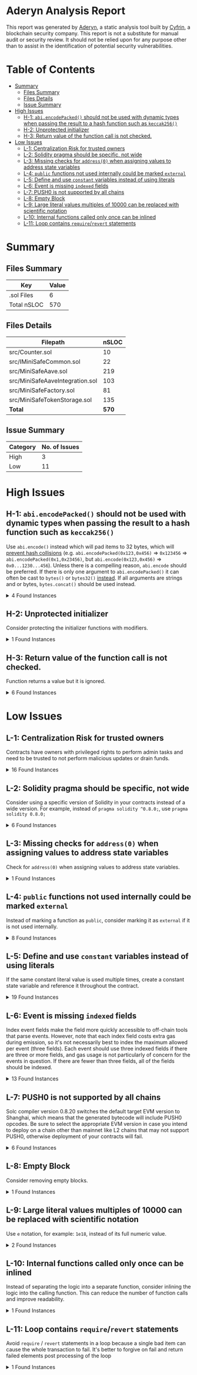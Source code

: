 # Aderyn Analysis Report

This report was generated by [Aderyn](https://github.com/Cyfrin/aderyn), a static analysis tool built by [Cyfrin](https://cyfrin.io), a blockchain security company. This report is not a substitute for manual audit or security review. It should not be relied upon for any purpose other than to assist in the identification of potential security vulnerabilities.
# Table of Contents

- [Summary](#summary)
  - [Files Summary](#files-summary)
  - [Files Details](#files-details)
  - [Issue Summary](#issue-summary)
- [High Issues](#high-issues)
  - [H-1: `abi.encodePacked()` should not be used with dynamic types when passing the result to a hash function such as `keccak256()`](#h-1-abiencodepacked-should-not-be-used-with-dynamic-types-when-passing-the-result-to-a-hash-function-such-as-keccak256)
  - [H-2: Unprotected initializer](#h-2-unprotected-initializer)
  - [H-3: Return value of the function call is not checked.](#h-3-return-value-of-the-function-call-is-not-checked)
- [Low Issues](#low-issues)
  - [L-1: Centralization Risk for trusted owners](#l-1-centralization-risk-for-trusted-owners)
  - [L-2: Solidity pragma should be specific, not wide](#l-2-solidity-pragma-should-be-specific-not-wide)
  - [L-3: Missing checks for `address(0)` when assigning values to address state variables](#l-3-missing-checks-for-address0-when-assigning-values-to-address-state-variables)
  - [L-4: `public` functions not used internally could be marked `external`](#l-4-public-functions-not-used-internally-could-be-marked-external)
  - [L-5: Define and use `constant` variables instead of using literals](#l-5-define-and-use-constant-variables-instead-of-using-literals)
  - [L-6: Event is missing `indexed` fields](#l-6-event-is-missing-indexed-fields)
  - [L-7: PUSH0 is not supported by all chains](#l-7-push0-is-not-supported-by-all-chains)
  - [L-8: Empty Block](#l-8-empty-block)
  - [L-9: Large literal values multiples of 10000 can be replaced with scientific notation](#l-9-large-literal-values-multiples-of-10000-can-be-replaced-with-scientific-notation)
  - [L-10: Internal functions called only once can be inlined](#l-10-internal-functions-called-only-once-can-be-inlined)
  - [L-11: Loop contains `require`/`revert` statements](#l-11-loop-contains-requirerevert-statements)


# Summary

## Files Summary

| Key | Value |
| --- | --- |
| .sol Files | 6 |
| Total nSLOC | 570 |


## Files Details

| Filepath | nSLOC |
| --- | --- |
| src/Counter.sol | 10 |
| src/IMiniSafeCommon.sol | 22 |
| src/MiniSafeAave.sol | 219 |
| src/MiniSafeAaveIntegration.sol | 103 |
| src/MiniSafeFactory.sol | 81 |
| src/MiniSafeTokenStorage.sol | 135 |
| **Total** | **570** |


## Issue Summary

| Category | No. of Issues |
| --- | --- |
| High | 3 |
| Low | 11 |


# High Issues

## H-1: `abi.encodePacked()` should not be used with dynamic types when passing the result to a hash function such as `keccak256()`

Use `abi.encode()` instead which will pad items to 32 bytes, which will [prevent hash collisions](https://docs.soliditylang.org/en/v0.8.13/abi-spec.html#non-standard-packed-mode) (e.g. `abi.encodePacked(0x123,0x456)` => `0x123456` => `abi.encodePacked(0x1,0x23456)`, but `abi.encode(0x123,0x456)` => `0x0...1230...456`). Unless there is a compelling reason, `abi.encode` should be preferred. If there is only one argument to `abi.encodePacked()` it can often be cast to `bytes()` or `bytes32()` [instead](https://ethereum.stackexchange.com/questions/30912/how-to-compare-strings-in-solidity#answer-82739).
If all arguments are strings and or bytes, `bytes.concat()` should be used instead.

<details><summary>4 Found Instances</summary>


- Found in src/MiniSafeFactory.sol [Line: 60](src/MiniSafeFactory.sol#L60)

	```solidity
	                        emit DeploymentError(string(abi.encodePacked("Failed to set manager authorization: ", reason)));
	```

- Found in src/MiniSafeFactory.sol [Line: 65](src/MiniSafeFactory.sol#L65)

	```solidity
	                    emit DeploymentError(string(abi.encodePacked("Failed to deploy MiniSafeAave: ", reason)));
	```

- Found in src/MiniSafeFactory.sol [Line: 70](src/MiniSafeFactory.sol#L70)

	```solidity
	                emit DeploymentError(string(abi.encodePacked("Failed to deploy AaveIntegration: ", reason)));
	```

- Found in src/MiniSafeFactory.sol [Line: 75](src/MiniSafeFactory.sol#L75)

	```solidity
	            emit DeploymentError(string(abi.encodePacked("Failed to deploy TokenStorage: ", reason)));
	```

</details>



## H-2: Unprotected initializer

Consider protecting the initializer functions with modifiers.

<details><summary>1 Found Instances</summary>


- Found in src/MiniSafeAaveIntegration.sol [Line: 56](src/MiniSafeAaveIntegration.sol#L56)

	```solidity
	    function initializeBaseTokens() internal {
	```

</details>



## H-3: Return value of the function call is not checked.

Function returns a value but it is ignored.

<details><summary>6 Found Instances</summary>


- Found in src/MiniSafeAave.sol [Line: 166](src/MiniSafeAave.sol#L166)

	```solidity
	        tokenStorage.updateUserTokenShare(user, tokenAddress, shareAmount, isDeposit);
	```

- Found in src/MiniSafeAave.sol [Line: 192](src/MiniSafeAave.sol#L192)

	```solidity
	            tokenStorage.addUserIncentives(upliner, uplinerReward);
	```

- Found in src/MiniSafeAave.sol [Line: 215](src/MiniSafeAave.sol#L215)

	```solidity
	        aaveIntegration.withdrawFromAave(tokenAddress, amount, msg.sender);
	```

- Found in src/MiniSafeAave.sol [Line: 332](src/MiniSafeAave.sol#L332)

	```solidity
	        aaveIntegration.withdrawFromAave(tokenAddress, userShare, msg.sender);
	```

- Found in src/MiniSafeAave.sol [Line: 338](src/MiniSafeAave.sol#L338)

	```solidity
	        tokenStorage.removeUserIncentives(msg.sender, MIN_TOKENS_FOR_TIMELOCK_BREAK);
	```

- Found in src/MiniSafeAaveIntegration.sol [Line: 65](src/MiniSafeAaveIntegration.sol#L65)

	```solidity
	                    tokenStorage.addSupportedToken(tokenStorage.CUSD_TOKEN_ADDRESS(), cUsdATokenAddress);
	```

</details>



# Low Issues

## L-1: Centralization Risk for trusted owners

Contracts have owners with privileged rights to perform admin tasks and need to be trusted to not perform malicious updates or drain funds.

<details><summary>16 Found Instances</summary>


- Found in src/MiniSafeAave.sol [Line: 258](src/MiniSafeAave.sol#L258)

	```solidity
	    function triggerCircuitBreaker(string memory reason) external onlyOwner {
	```

- Found in src/MiniSafeAave.sol [Line: 265](src/MiniSafeAave.sol#L265)

	```solidity
	    function resumeOperations() external onlyOwner whenPaused {
	```

- Found in src/MiniSafeAave.sol [Line: 349](src/MiniSafeAave.sol#L349)

	```solidity
	    function initiateEmergencyWithdrawal() external onlyOwner {
	```

- Found in src/MiniSafeAave.sol [Line: 357](src/MiniSafeAave.sol#L357)

	```solidity
	    function cancelEmergencyWithdrawal() external onlyOwner {
	```

- Found in src/MiniSafeAave.sol [Line: 369](src/MiniSafeAave.sol#L369)

	```solidity
	        onlyOwner 
	```

- Found in src/MiniSafeAave.sol [Line: 403](src/MiniSafeAave.sol#L403)

	```solidity
	    ) external onlyOwner {
	```

- Found in src/MiniSafeAave.sol [Line: 423](src/MiniSafeAave.sol#L423)

	```solidity
	    function addSupportedToken(address tokenAddress) external onlyOwner returns (bool) {
	```

- Found in src/MiniSafeAave.sol [Line: 440](src/MiniSafeAave.sol#L440)

	```solidity
	    function transferAllOwnership(address newOwner) external onlyOwner {
	```

- Found in src/MiniSafeAaveIntegration.sol [Line: 20](src/MiniSafeAaveIntegration.sol#L20)

	```solidity
	contract MiniSafeAaveIntegration is Ownable, IMiniSafeCommon {
	```

- Found in src/MiniSafeAaveIntegration.sol [Line: 77](src/MiniSafeAaveIntegration.sol#L77)

	```solidity
	    function updateAavePool(address newPoolAddress) external onlyOwner {
	```

- Found in src/MiniSafeAaveIntegration.sol [Line: 92](src/MiniSafeAaveIntegration.sol#L92)

	```solidity
	    function addSupportedToken(address tokenAddress) external onlyOwner returns (bool success) {
	```

- Found in src/MiniSafeAaveIntegration.sol [Line: 166](src/MiniSafeAaveIntegration.sol#L166)

	```solidity
	        onlyOwner 
	```

- Found in src/MiniSafeTokenStorage.sol [Line: 12](src/MiniSafeTokenStorage.sol#L12)

	```solidity
	contract MiniSafeTokenStorage is Ownable, Pausable, IMiniSafeCommon {
	```

- Found in src/MiniSafeTokenStorage.sol [Line: 93](src/MiniSafeTokenStorage.sol#L93)

	```solidity
	    function addSupportedToken(address tokenAddress, address aTokenAddress) external onlyOwner returns (bool success) {
	```

- Found in src/MiniSafeTokenStorage.sol [Line: 112](src/MiniSafeTokenStorage.sol#L112)

	```solidity
	    function removeSupportedToken(address tokenAddress) external onlyOwner returns (bool success) {
	```

- Found in src/MiniSafeTokenStorage.sol [Line: 262](src/MiniSafeTokenStorage.sol#L262)

	```solidity
	    function setManagerAuthorization(address manager, bool status) external onlyOwner {
	```

</details>



## L-2: Solidity pragma should be specific, not wide

Consider using a specific version of Solidity in your contracts instead of a wide version. For example, instead of `pragma solidity ^0.8.0;`, use `pragma solidity 0.8.0;`

<details><summary>6 Found Instances</summary>


- Found in src/Counter.sol [Line: 2](src/Counter.sol#L2)

	```solidity
	pragma solidity ^0.8.13;
	```

- Found in src/IMiniSafeCommon.sol [Line: 2](src/IMiniSafeCommon.sol#L2)

	```solidity
	pragma solidity ^0.8.29;
	```

- Found in src/MiniSafeAave.sol [Line: 2](src/MiniSafeAave.sol#L2)

	```solidity
	pragma solidity ^0.8.29;
	```

- Found in src/MiniSafeAaveIntegration.sol [Line: 2](src/MiniSafeAaveIntegration.sol#L2)

	```solidity
	pragma solidity ^0.8.29;
	```

- Found in src/MiniSafeFactory.sol [Line: 2](src/MiniSafeFactory.sol#L2)

	```solidity
	pragma solidity ^0.8.29;
	```

- Found in src/MiniSafeTokenStorage.sol [Line: 2](src/MiniSafeTokenStorage.sol#L2)

	```solidity
	pragma solidity ^0.8.29;
	```

</details>



## L-3: Missing checks for `address(0)` when assigning values to address state variables

Check for `address(0)` when assigning values to address state variables.

<details><summary>1 Found Instances</summary>


- Found in src/MiniSafeAave.sol [Line: 75](src/MiniSafeAave.sol#L75)

	```solidity
	        _owner = initialOwner;
	```

</details>



## L-4: `public` functions not used internally could be marked `external`

Instead of marking a function as `public`, consider marking it as `external` if it is not used internally.

<details><summary>8 Found Instances</summary>


- Found in src/Counter.sol [Line: 7](src/Counter.sol#L7)

	```solidity
	    function setNumber(uint256 newNumber) public {
	```

- Found in src/Counter.sol [Line: 11](src/Counter.sol#L11)

	```solidity
	    function increment() public {
	```

- Found in src/MiniSafeAave.sol [Line: 95](src/MiniSafeAave.sol#L95)

	```solidity
	    function setUpliner(address upliner) public whenNotPaused {
	```

- Found in src/MiniSafeAave.sol [Line: 125](src/MiniSafeAave.sol#L125)

	```solidity
	    function deposit(address tokenAddress, uint256 amount) public nonReentrant whenNotPaused {
	```

- Found in src/MiniSafeAave.sol [Line: 414](src/MiniSafeAave.sol#L414)

	```solidity
	    function getBalance(address account, address tokenAddress) public view returns (uint256) {
	```

- Found in src/MiniSafeTokenStorage.sol [Line: 235](src/MiniSafeTokenStorage.sol#L235)

	```solidity
	    function getUserTokenShare(address account, address tokenAddress) public view onlyValidToken(tokenAddress) returns (uint256) {
	```

- Found in src/MiniSafeTokenStorage.sol [Line: 244](src/MiniSafeTokenStorage.sol#L244)

	```solidity
	    function getUserIncentiveBalance(address account) public view returns (uint256) {
	```

- Found in src/MiniSafeTokenStorage.sol [Line: 253](src/MiniSafeTokenStorage.sol#L253)

	```solidity
	    function getUserDepositTime(address account) public view returns (uint256) {
	```

</details>



## L-5: Define and use `constant` variables instead of using literals

If the same constant literal value is used multiple times, create a constant state variable and reference it throughout the contract.

<details><summary>19 Found Instances</summary>


- Found in src/MiniSafeAave.sol [Line: 82](src/MiniSafeAave.sol#L82)

	```solidity
	        timeBetweenWithdrawalsThreshold = 5 minutes;
	```

- Found in src/MiniSafeAave.sol [Line: 85](src/MiniSafeAave.sol#L85)

	```solidity
	        _mint(address(this), 5000000 * 1e18);
	```

- Found in src/MiniSafeAave.sol [Line: 103](src/MiniSafeAave.sol#L103)

	```solidity
	        uint256 maxChainDepth = 10; // Limit the depth to prevent gas limit issues
	```

- Found in src/MiniSafeAave.sol [Line: 142](src/MiniSafeAave.sol#L142)

	```solidity
	        uint256 incentiveAmount = (amount * 1e18) / (100 * 1e18) + 1; // 1% of deposit amount + 1 base token
	```

- Found in src/MiniSafeAave.sol [Line: 143](src/MiniSafeAave.sol#L143)

	```solidity
	        incentiveAmount = incentiveAmount > 10 ? 10 : incentiveAmount; // Cap at 10 tokens per deposit
	```

- Found in src/MiniSafeAave.sol [Line: 183](src/MiniSafeAave.sol#L183)

	```solidity
	            uint256 uplinerReward = (amount * REFERRAL_REWARD_PERCENT) / 100;
	```

- Found in src/MiniSafeAave.sol [Line: 297](src/MiniSafeAave.sol#L297)

	```solidity
	        uint256 era = z / 146097;
	```

- Found in src/MiniSafeAave.sol [Line: 298](src/MiniSafeAave.sol#L298)

	```solidity
	        uint256 doe = z - era * 146097;
	```

- Found in src/MiniSafeAave.sol [Line: 299](src/MiniSafeAave.sol#L299)

	```solidity
	        uint256 yoe = (doe - doe / 1460 + doe / 36524 - doe / 146096) / 365;
	```

- Found in src/MiniSafeAave.sol [Line: 301](src/MiniSafeAave.sol#L301)

	```solidity
	        uint256 doy = doe - (365 * yoe + yoe / 4 - yoe / 100);
	```

- Found in src/MiniSafeAave.sol [Line: 302](src/MiniSafeAave.sol#L302)

	```solidity
	        uint256 mp = (5 * doy + 2) / 153;
	```

- Found in src/MiniSafeAave.sol [Line: 303](src/MiniSafeAave.sol#L303)

	```solidity
	        day = doy - (153 * mp + 2) / 5 + 1;
	```

- Found in src/MiniSafeAave.sol [Line: 304](src/MiniSafeAave.sol#L304)

	```solidity
	        month = mp < 10 ? mp + 3 : mp - 9;
	```

</details>



## L-6: Event is missing `indexed` fields

Index event fields make the field more quickly accessible to off-chain tools that parse events. However, note that each index field costs extra gas during emission, so it's not necessarily best to index the maximum allowed per event (three fields). Each event should use three indexed fields if there are three or more fields, and gas usage is not particularly of concern for the events in question. If there are fewer than three fields, all of the fields should be indexed.

<details><summary>13 Found Instances</summary>


- Found in src/IMiniSafeCommon.sol [Line: 19](src/IMiniSafeCommon.sol#L19)

	```solidity
	    event Deposited(address indexed depositor, uint256 amount, address indexed token, uint256 sharesReceived);
	```

- Found in src/IMiniSafeCommon.sol [Line: 20](src/IMiniSafeCommon.sol#L20)

	```solidity
	    event Withdrawn(address indexed withdrawer, uint256 amount, address indexed token, uint256 sharesRedeemed);
	```

- Found in src/IMiniSafeCommon.sol [Line: 21](src/IMiniSafeCommon.sol#L21)

	```solidity
	    event TimelockBroken(address indexed breaker, uint256 amount, address indexed token);
	```

- Found in src/IMiniSafeCommon.sol [Line: 23](src/IMiniSafeCommon.sol#L23)

	```solidity
	    event RewardDistributed(address indexed upliner, address indexed depositor, uint256 amount);
	```

- Found in src/IMiniSafeCommon.sol [Line: 24](src/IMiniSafeCommon.sol#L24)

	```solidity
	    event EmergencyWithdrawalInitiated(address indexed by, uint256 availableAt);
	```

- Found in src/IMiniSafeCommon.sol [Line: 26](src/IMiniSafeCommon.sol#L26)

	```solidity
	    event EmergencyWithdrawalExecuted(address indexed by, address indexed token, uint256 amount);
	```

- Found in src/IMiniSafeCommon.sol [Line: 27](src/IMiniSafeCommon.sol#L27)

	```solidity
	    event CircuitBreakerTriggered(address indexed by, string reason);
	```

- Found in src/IMiniSafeCommon.sol [Line: 28](src/IMiniSafeCommon.sol#L28)

	```solidity
	    event DepositedToAave(address indexed token, uint256 amount);
	```

- Found in src/IMiniSafeCommon.sol [Line: 29](src/IMiniSafeCommon.sol#L29)

	```solidity
	    event WithdrawnFromAave(address indexed token, uint256 amount);
	```

- Found in src/MiniSafeFactory.sol [Line: 16](src/MiniSafeFactory.sol#L16)

	```solidity
	    event MiniSafeDeployed(
	```

- Found in src/MiniSafeFactory.sol [Line: 26](src/MiniSafeFactory.sol#L26)

	```solidity
	    event DeploymentError(string reason);
	```

- Found in src/MiniSafeTokenStorage.sol [Line: 41](src/MiniSafeTokenStorage.sol#L41)

	```solidity
	    event UserBalanceUpdated(address indexed user, address indexed token, uint256 amount, bool isDeposit);
	```

- Found in src/MiniSafeTokenStorage.sol [Line: 42](src/MiniSafeTokenStorage.sol#L42)

	```solidity
	    event ManagerAuthorized(address indexed manager, bool status);
	```

</details>



## L-7: PUSH0 is not supported by all chains

Solc compiler version 0.8.20 switches the default target EVM version to Shanghai, which means that the generated bytecode will include PUSH0 opcodes. Be sure to select the appropriate EVM version in case you intend to deploy on a chain other than mainnet like L2 chains that may not support PUSH0, otherwise deployment of your contracts will fail.

<details><summary>6 Found Instances</summary>


- Found in src/Counter.sol [Line: 2](src/Counter.sol#L2)

	```solidity
	pragma solidity ^0.8.13;
	```

- Found in src/IMiniSafeCommon.sol [Line: 2](src/IMiniSafeCommon.sol#L2)

	```solidity
	pragma solidity ^0.8.29;
	```

- Found in src/MiniSafeAave.sol [Line: 2](src/MiniSafeAave.sol#L2)

	```solidity
	pragma solidity ^0.8.29;
	```

- Found in src/MiniSafeAaveIntegration.sol [Line: 2](src/MiniSafeAaveIntegration.sol#L2)

	```solidity
	pragma solidity ^0.8.29;
	```

- Found in src/MiniSafeFactory.sol [Line: 2](src/MiniSafeFactory.sol#L2)

	```solidity
	pragma solidity ^0.8.29;
	```

- Found in src/MiniSafeTokenStorage.sol [Line: 2](src/MiniSafeTokenStorage.sol#L2)

	```solidity
	pragma solidity ^0.8.29;
	```

</details>



## L-8: Empty Block

Consider removing empty blocks.

<details><summary>1 Found Instances</summary>


- Found in src/MiniSafeAave.sol [Line: 164](src/MiniSafeAave.sol#L164)

	```solidity
	    function updateUserBalance(address user, address tokenAddress, uint256 shareAmount, bool isDeposit) internal {
	```

</details>



## L-9: Large literal values multiples of 10000 can be replaced with scientific notation

Use `e` notation, for example: `1e18`, instead of its full numeric value.

<details><summary>2 Found Instances</summary>


- Found in src/MiniSafeAave.sol [Line: 30](src/MiniSafeAave.sol#L30)

	```solidity
	    uint256 public constant MAX_SUPPLY = 21000000 * 1e18;
	```

- Found in src/MiniSafeAave.sol [Line: 85](src/MiniSafeAave.sol#L85)

	```solidity
	        _mint(address(this), 5000000 * 1e18);
	```

</details>



## L-10: Internal functions called only once can be inlined

Instead of separating the logic into a separate function, consider inlining the logic into the calling function. This can reduce the number of function calls and improve readability.

<details><summary>1 Found Instances</summary>


- Found in src/MiniSafeAave.sol [Line: 180](src/MiniSafeAave.sol#L180)

	```solidity
	    function distributeReferralReward(address depositor, uint256 amount) internal {
	```

</details>



## L-11: Loop contains `require`/`revert` statements

Avoid `require` / `revert` statements in a loop because a single bad item can cause the whole transaction to fail. It's better to forgive on fail and return failed elements post processing of the loop

<details><summary>1 Found Instances</summary>


- Found in src/MiniSafeAave.sol [Line: 105](src/MiniSafeAave.sol#L105)

	```solidity
	        while (currentUpliner != address(0) && chainDepth < maxChainDepth) {
	```

</details>



